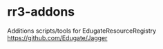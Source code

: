 rr3-addons
==========

Additions scripts/tools for EdugateResourceRegistry https://github.com/Edugate/Jagger


